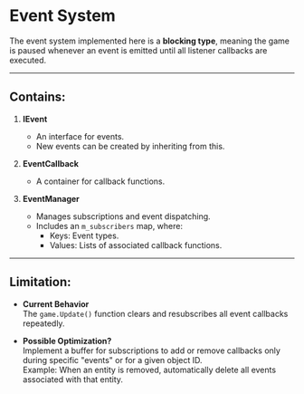 # Event System

The event system implemented here is a **blocking type**, meaning the game is paused whenever an event is emitted until all listener callbacks are executed.

---

## Contains:

1. **IEvent**  
   - An interface for events.  
   - New events can be created by inheriting from this.

2. **EventCallback**  
   - A container for callback functions.  

3. **EventManager**  
   - Manages subscriptions and event dispatching.  
   - Includes an `m_subscribers` map, where:  
     - Keys: Event types.  
     - Values: Lists of associated callback functions.

---

## Limitation:

- **Current Behavior**  
  The `game.Update()` function clears and resubscribes all event callbacks repeatedly.  

- **Possible Optimization?**  
  Implement a buffer for subscriptions to add or remove callbacks only during specific "events" or for a given object ID.  
  Example: When an entity is removed, automatically delete all events associated with that entity.
